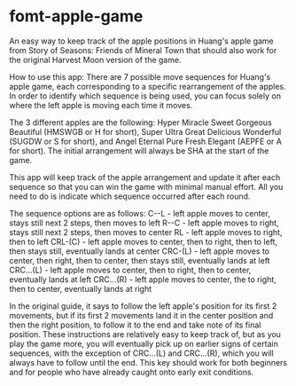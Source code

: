 # fomt-apple-game
An easy way to keep track of the apple positions in Huang's apple game from Story of Seasons: Friends of Mineral Town that should also work for the original Harvest Moon version of the game.

How to use this app:
There are 7 possible move sequences for Huang's apple game, each corresponding to a specific rearrangement of the apples. In order to identify which sequence is being used, you can focus solely on where the left apple is moving each time it moves.

The 3 different apples are the following: Hyper Miracle Sweet Gorgeous Beautiful (HMSWGB or H for short), Super Ultra Great Delicious Wonderful (SUGDW or S for short), and Angel Eternal Pure Fresh Elegant (AEPFE or A for short). The initial arrangement will always be SHA at the start of the game.

This app will keep track of the apple arrangement and update it after each sequence so that you can win the game with minimal manual effort. All you need to do is indicate which sequence occurred after each round.

The sequence options are as follows:
C--L - left apple moves to center, stays still next 2 steps, then moves to left 
R--C - left apple moves to right, stays still next 2 steps, then moves to center
RL - left apple moves to right, then to left
CRL-(C) - left apple moves to center, then to right, then to left, then stays still, eventually lands at center
CRC-(L) - left apple moves to center, then right, then to center, then stays still, eventually lands at left
CRC...(L) - left apple moves to center, then to right, then to center, eventually lands at left
CRC...(R) - left apple moves to center, the to right, then to center, eventually lands at right

In the original guide, it says to follow the left apple's position for its first 2 movements, but if its first 2 movements land it in the center position and then the right position, to follow it to the end and take note of its final position. These instructions are relatively easy to keep track of, but as you play the game more, you will eventually pick up on earlier signs of certain sequences, with the exception of CRC...(L) and CRC...(R), which you will always have to follow until the end. This key should work for both beginners and for people who have already caught onto early exit conditions.
